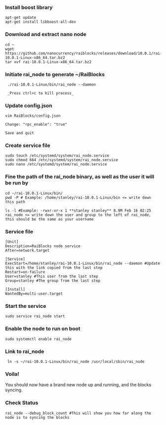 ### Install boost library
````
apt-get update
apt-get install libboost-all-dev
````

### Download and extract nano node
````
cd ~
wget https://github.com/nanocurrency/raiblocks/releases/download/10.0.1/rai-10.0.1-Linux-x86_64.tar.bz2
tar xvf rai-10.0.1-Linux-x86_64.tar.bz2
````

### Initiate rai_node to generate ~/RaiBlocks 
````
 ./rai-10.0.1-Linux/bin/rai_node --daemon

 _Press ctrl+c to kill process_
````

### Update config.json
````
vim RaiBlocks/config.json

Change: "rpc_enable": "true"

Save and quit
````

### Create service file
````
sudo touch /etc/systemd/system/rai_node.service   
sudo chmod 664 /etc/systemd/system/rai_node.service   
sudo nano /etc/systemd/system/rai_node.service  
````

### Fine the path of the rai_node binary, as well as the user it will be run by
````
cd ~/rai-10.0.1-Linux/bin/
pwd -P # Example: /home/stanley/rai-10.0.1-Linux/bin <= write down this path

ls -l #Example: -rwxr-xr-x 1 **stanley stanley** 8.9M Feb 16 02:25 rai_node <= write down the user and group to the left of rai_node, this should be the same as your username
````

### Service file
````
[Unit]
Description=RaiBlocks node service
After=network.target

[Service]
ExecStart=/home/stanley/rai-10.0.1-Linux/bin/rai_node --daemon #Update this with the link copied from the last step
Restart=on-failure
User=stanley #This user from the last step
Group=stanley #The group from the last step

[Install]
WantedBy=multi-user.target
````

### Start the service
`sudo service rai_node start`

### Enable the node to run on boot
`sudo systemctl enable rai_node`


### Link to rai_node
` ln -s ~/rai-10.0.1-Linux/bin/rai_node /usr/local/sbin/rai_node`

### Voila!
You should now have a brand new node up and running, and the blocks syncing.

### Check Status
`rai_node --debug_block_count #This will show you how far along the node is to syncing the blocks`